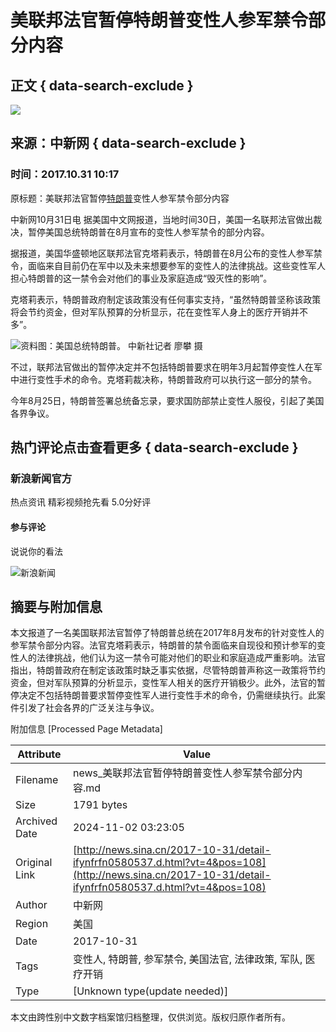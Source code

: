 # 美联邦法官暂停特朗普变性人参军禁令部分内容

## 正文 { data-search-exclude }


![](https://n.sinaimg.cn/default/622af858/20181010/default_avatar.jpg)

## 来源：中新网   { data-search-exclude }
### 时间：2017.10.31 10:17

原标题：美联邦法官暂停[特朗普](https://news.sina.cn/news_zt/keyword.d.html?vt=4&k=%E7%89%B9%E6%9C%97%E6%99%AE)变性人参军禁令部分内容

中新网10月31日电 据美国中文网报道，当地时间30日，美国一名联邦法官做出裁决，暂停美国总统特朗普在8月宣布的变性人参军禁令的部分内容。

据报道，美国华盛顿地区联邦法官克塔莉表示，特朗普在8月公布的变性人参军禁令，面临来自目前仍在军中以及未来想要参军的变性人的法律挑战。这些变性军人担心特朗普的这一禁令会对他们的事业及家庭造成“毁灭性的影响”。

克塔莉表示，特朗普政府制定该政策没有任何事实支持，“虽然特朗普坚称该政策将会节约资金，但对军队预算的分析显示，花在变性军人身上的医疗开销并不多”。

![资料图：美国总统特朗普。 中新社记者 廖攀 摄](https://k.sinaimg.cn/n/translate/20170729/G9Ko-fyinvyk2086860.jpg/w700d1q75cms.jpg?by=cms_fixed_width)

不过，联邦法官做出的暂停决定并不包括特朗普要求在明年3月起暂停变性人在军中进行变性手术的命令。克塔莉裁决称，特朗普政府可以执行这一部分的禁令。

今年8月25日，特朗普签署总统备忘录，要求国防部禁止变性人服役，引起了美国各界争议。

## 热门评论点击查看更多 { data-search-exclude }

### 新浪新闻官方
热点资讯 精彩视频抢先看 5.0分好评

#### 参与评论
说说你的看法

![新浪新闻](https://n.sinaimg.cn/default/80905340/20200331/sinalogo.png)

## 摘要与附加信息

<!-- tcd_abstract -->
本文报道了一名美国联邦法官暂停了特朗普总统在2017年8月发布的针对变性人的参军禁令部分内容。法官克塔莉表示，特朗普的禁令面临来自现役和预计参军的变性人的法律挑战，他们认为这一禁令可能对他们的职业和家庭造成严重影响。法官指出，特朗普政府在制定该政策时缺乏事实依据，尽管特朗普声称这一政策将节约资金，但对军队预算的分析显示，变性军人相关的医疗开销极少。此外，法官的暂停决定不包括特朗普要求暂停变性军人进行变性手术的命令，仍需继续执行。此案件引发了社会各界的广泛关注与争议。
<!-- tcd_abstract_end -->

附加信息 [Processed Page Metadata]

| Attribute       | Value                                  |
|-----------------|----------------------------------------|
| Filename        | news_美联邦法官暂停特朗普变性人参军禁令部分内容.md                             |
| Size            | 1791 bytes                           |
| Archived Date   | 2024-11-02 03:23:05                             |
| Original Link   | [http://news.sina.cn/2017-10-31/detail-ifynfrfn0580537.d.html?vt=4&pos=108](http://news.sina.cn/2017-10-31/detail-ifynfrfn0580537.d.html?vt=4&pos=108)                       |
| Author          | 中新网                               |
| Region          | 美国                               |
| Date            | 2017-10-31                                 |
| Tags            | 变性人, 特朗普, 参军禁令, 美国法官, 法律政策, 军队, 医疗开销                                 |
| Type            | [Unknown type(update needed)]                                 |
<!-- tcd_table_end -->

本文由跨性别中文数字档案馆归档整理，仅供浏览。版权归原作者所有。
